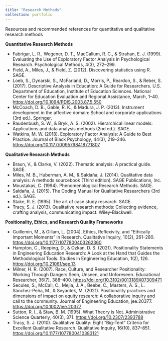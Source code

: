 ```yaml
---
title: "Research Methods"
collection: portfolio
---
```

Resources and recommended references for quantitative and qualitative research methods

**Quantitative Research Methods**
* Fabrigar, L. R., Wegener, D. T., MacCallum, R. C., & Strahan, E. J. (1999). Evaluating the Use of Exploratory Factor Analysis in Psychological Research. Psychological Methods, 4(3), 272–299.
* Field, A., Miles, J., & Field, Z. (2012). Discovering statistics using R. SAGE.
* Loeb, S., Dynarski, S., McFarland, D., Morris, P., Reardon, S., & Reber, S. (2017). Descriptive Analysis in Education: A Guide for Researchers. U.S. Department of Education, Institute of Education Sciences. National Center for Education Evaluation and Regional Assistance, March, 1–40. https://doi.org/10.1094/PDIS.2003.87.5.550
* McCoach, D. B., Gable, R. K., & Madura, J. P. (2013). Instrument development in the affective domain: School and corporate applications (3rd ed.). Springer.
* Raudenbush, S. W., & Bryk, A. S. (2002). Hierarchical linear models: Applications and data analysis methods (2nd ed.). SAGE.
* Watkins, M. W. (2018). Exploratory Factor Analysis: A Guide to Best Practice. Journal of Black Psychology, 44(3), 219–246. https://doi.org/10.1177/0095798418771807


**Qualitative Research Methods**
* Braun, V., & Clarke, V. (2022). Thematic analysis: A practical guide. SAGE.
* Miles, M. B., Huberman, A. M., & Saldaña, J. (2014). Qualitative data analysis: A methods sourcebook (Third edition). SAGE Publications, Inc.
* Moustakas, C. (1994). Phenomenological Research Methods. SAGE.
* Saldaña, J. (2015). The Coding Manual for Qualitative Researchers (3rd ed.). SAGE.
* Stake, R. E. (1995). The art of case study research. SAGE.
* Tracy, S. J. (2013). Qualitative research methods: Collecting evidence, crafting analysis, communicating impact. Wiley-Blackwell.



**Positionality, Ethics, and Research Quality Frameworks**
* Guillemin, M., & Gillam, L. (2004). Ethics, Reflexivity, and “Ethically Important Moments” in Research. Qualitative Inquiry, 10(2), 261–280. https://doi.org/10.1177/1077800403262360
* Hampton, C., Reeping, D., & Ozkan, D. S. (2021). Positionality Statements in Engineering Education Research: A Look at the Hand that Guides the Methodological Tools. Studies in Engineering Education, 1(2), 126. https://doi.org/10.21061/see.13
* Milner, H. R. (2007). Race, Culture, and Researcher Positionality: Working Through Dangers Seen, Unseen, and Unforeseen. Educational Researcher, 36(7), 388–400. https://doi.org/10.3102/0013189X07309471
* Secules, S., McCall, C., Mejia, J. A., Beebe, C., Masters, A. S., L. Sánchez‐Peña, M., & Svyantek, M. (2021). Positionality practices and dimensions of impact on equity research: A collaborative inquiry and call to the community. Journal of Engineering Education, jee.20377. https://doi.org/10.1002/jee.20377
* Sutton, R. I., & Staw, B. M. (1995). What Theory is Not. Administrative Science Quarterly, 40(3), 371. https://doi.org/10.2307/2393788
* Tracy, S. J. (2010). Qualitative Quality: Eight “Big-Tent” Criteria for Excellent Qualitative Research. Qualitative Inquiry, 16(10), 837–851. https://doi.org/10.1177/1077800410383121









